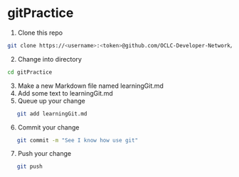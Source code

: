 # gitPractice

1. Clone this repo
```bash
git clone https://<username>:<token>@github.com/OCLC-Developer-Network/ezpaarse-platforms
```
2. Change into directory
```bash   
cd gitPractice
```
3. Make a new Markdown file named learningGit.md
4. Add some text to learningGit.md
5. Queue up your change
```bash
   git add learningGit.md
```
6. Commit your change
```bash
   git commit -m "See I know how use git"
```
7. Push your change
```bash
   git push
```
   
